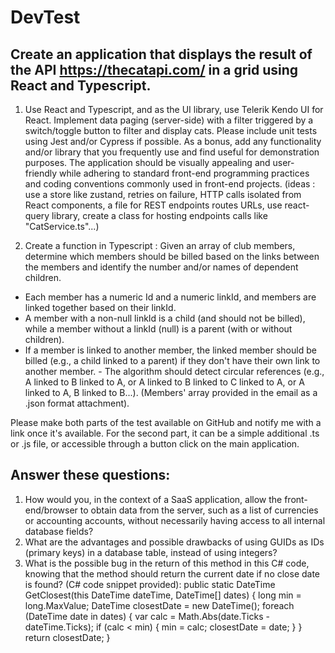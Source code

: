 # DevTest

## Create an application that displays the result of the API https://thecatapi.com/ in a grid using React and Typescript. 
 
1. Use React and Typescript, and as the UI library, use Telerik Kendo UI for React. 
Implement data paging (server-side) with a filter triggered by a switch/toggle button to filter and display cats. 
Please include unit tests using Jest and/or Cypress if possible. 
As a bonus, add any functionality and/or library that you frequently use and find useful for demonstration purposes. 
The application should be visually appealing and user-friendly while adhering to standard front-end programming practices and coding conventions commonly used in front-end projects. (ideas : use a store like zustand, retries on failure, HTTP calls isolated from React components, a file for REST endpoints routes URLs, use react-query library, create a class for hosting endpoints calls like "CatService.ts"...)
 
2. Create a function in Typescript : Given an array of club members, determine which members should be billed based on the links between the members and identify the number and/or names of dependent children. 
 - Each member has a numeric Id and a numeric linkId, and members are linked together based on their linkId. 
 - A member with a non-null linkId is a child (and should not be billed), while a member without a linkId (null) is a parent (with or without children). 
 - If a member is linked to another member, the linked member should be billed (e.g., a child linked to a parent) if they don't have their own link to another member. - The algorithm should detect circular references (e.g., A linked to B linked to A, or A linked to B linked to C linked to A, or A linked to A, B linked to B...). (Members' array provided in the email as a .json format attachment). 
 
Please make both parts of the test available on GitHub and notify me with a link once it's available. For the second part, it can be a simple additional .ts or .js file, or accessible through a button click on the main application.
 
## Answer these questions:
 
1.	How would you, in the context of a SaaS application, allow the front-end/browser to obtain data from the server, such as a list of currencies or accounting accounts, without necessarily having access to all internal database fields?
2.	What are the advantages and possible drawbacks of using GUIDs as IDs (primary keys) in a database table, instead of using integers?
3.	What is the possible bug in the return of this method in this C# code, knowing that the method should return the current date if no close date is found? (C# code snippet provided): 
public static DateTime GetClosest(this DateTime dateTime, DateTime[] dates)
{
    long min = long.MaxValue;
    DateTime closestDate = new DateTime();
    foreach (DateTime date in dates)
    {
        var calc = Math.Abs(date.Ticks - dateTime.Ticks);
        if (calc < min)
        {
            min = calc;
            closestDate = date;
        }
    }
    return closestDate;
}
 

